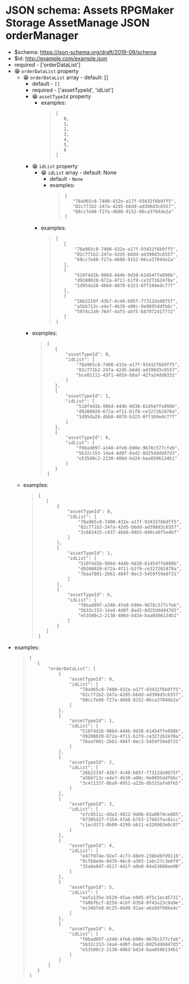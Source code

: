 ﻿# JSON schema: Assets RPGMaker Storage AssetManage JSON orderManager

* $schema: https://json-schema.org/draft/2019-09/schema
* $id: http://example.com/example.json
* required - ['orderDataList']
* 😁 `orderDataList` property
    * 😁 `orderDataList` array - default: []
        * default - ```[]```
        * required - ['assetTypeId', 'idList']
        * 😁 `assetTypeId` property
            * examples:
                >```
                >[
                >    0,
                >    1,
                >    2,
                >    3,
                >    4,
                >    5,
                >    6
                >]
                >```
        * 😁 `idList` property
            * 😁 `idList` array - default: None
                * default - ```None```
                * examples:
                    >```
                    >[
                    >    "78a965c8-7400-432e-a17f-93432f6b9ff5",
                    >    "02c771b2-247a-42d5-b6dd-ad398d3c6557",
                    >    "60cc7e88-f27a-4608-9152-06ca3704de2a"
                    >]
                    >```
            * examples:
                >```
                >[
                >    [
                >        "78a965c8-7400-432e-a17f-93432f6b9ff5",
                >        "02c771b2-247a-42d5-b6dd-ad398d3c6557",
                >        "60cc7e88-f27a-4608-9152-06ca3704de2a"
                >    ],
                >    [
                >        "510f4d1b-986d-444b-9d38-61454ffe898b",
                >        "d9200020-672a-4f11-b1f9-ce327262470a",
                >        "1d95da28-4bb8-4870-b323-0ff104edc77f"
                >    ],
                >    [
                >        "26b2219f-43b7-4c48-b05f-77312da9075f",
                >        "a5bb713c-e4e7-4b30-a00c-9e0895ddfb6c",
                >        "5974c2a9-764f-4af5-abf5-b87072417772"
                >    ]
                >]
                >```
        * examples:
            >```
            >[
            >    {
            >        "assetTypeId": 0,
            >        "idList": [
            >            "78a965c8-7400-432e-a17f-93432f6b9ff5",
            >            "02c771b2-247a-42d5-b6dd-ad398d3c6557",
            >            "bce01112-43f1-4859-b0a7-42fa24dd0331"
            >        ]
            >    },
            >    {
            >        "assetTypeId": 1,
            >        "idList": [
            >            "510f4d1b-986d-444b-9d38-61454ffe898b",
            >            "d9200020-672a-4f11-b1f9-ce327262470a",
            >            "1d95da28-4bb8-4870-b323-0ff104edc77f"
            >        ]
            >    },
            >    {
            >        "assetTypeId": 6,
            >        "idList": [
            >            "f6bad097-a340-4fe8-b90e-9676c577cfeb",
            >            "5b32c153-14a4-4d0f-8ad2-8d25dddd47d3",
            >            "e53500c2-2138-406d-bd24-baa0506134b1"
            >        ]
            >    }
            >]
            >```
    * examples:
        >```
        >[
        >    [
        >        {
        >            "assetTypeId": 0,
        >            "idList": [
        >                "78a965c8-7400-432e-a17f-93432f6b9ff5",
        >                "02c771b2-247a-42d5-b6dd-ad398d3c6557",
        >                "2c662415-c937-4bb6-94b5-040ca6f5e4bf"
        >            ]
        >        },
        >        {
        >            "assetTypeId": 1,
        >            "idList": [
        >                "510f4d1b-986d-444b-9d38-61454ffe898b",
        >                "d9200020-672a-4f11-b1f9-ce327262470a",
        >                "7baaf801-2b61-484f-8ec3-5459f59e8f31"
        >            ]
        >        },
        >        {
        >            "assetTypeId": 6,
        >            "idList": [
        >                "f6bad097-a340-4fe8-b90e-9676c577cfeb",
        >                "5b32c153-14a4-4d0f-8ad2-8d25dddd47d3",
        >                "e53500c2-2138-406d-bd24-baa0506134b1"
        >            ]
        >        }
        >    ]
        >]
        >```
* examples:
    >```
    >[
    >    {
    >        "orderDataList": [
    >            {
    >                "assetTypeId": 0,
    >                "idList": [
    >                    "78a965c8-7400-432e-a17f-93432f6b9ff5",
    >                    "02c771b2-247a-42d5-b6dd-ad398d3c6557",
    >                    "60cc7e88-f27a-4608-9152-06ca3704de2a"
    >                ]
    >            },
    >            {
    >                "assetTypeId": 1,
    >                "idList": [
    >                    "510f4d1b-986d-444b-9d38-61454ffe898b",
    >                    "d9200020-672a-4f11-b1f9-ce327262470a",
    >                    "7baaf801-2b61-484f-8ec3-5459f59e8f31"
    >                ]
    >            },
    >            {
    >                "assetTypeId": 2,
    >                "idList": [
    >                    "26b2219f-43b7-4c48-b05f-77312da9075f",
    >                    "a5bb713c-e4e7-4b30-a00c-9e0895ddfb6c",
    >                    "3c411337-8ba9-4951-a22b-db515afe0f65"
    >                ]
    >            },
    >            {
    >                "assetTypeId": 3,
    >                "idList": [
    >                    "e7c8511c-dda2-4812-9ddb-03a8674ce085",
    >                    "97305d27-f354-47a6-b753-17665fac01cc",
    >                    "c1ecd373-0b09-4299-ab11-e320903e0c87"
    >                ]
    >            },
    >            {
    >                "assetTypeId": 4,
    >                "idList": [
    >                    "e47f074e-92e7-4c73-88e9-238bd8fd9116",
    >                    "9cfb8ede-847b-46c0-a303-1abc27c3e6f9",
    >                    "35a6e8d7-4517-4d1f-a9e0-04a53088ae00"
    >                ]
    >            },
    >            {
    >                "assetTypeId": 5,
    >                "idList": [
    >                    "eafa135e-b529-45ae-b9d5-8f5c1ec45731",
    >                    "7a8bfbcf-8256-4cbf-8358-0f43a13c9a9e",
    >                    "ec34bfe8-0c25-46d9-91ae-a6a9df98be4c"
    >                ]
    >            },
    >            {
    >                "assetTypeId": 6,
    >                "idList": [
    >                    "f6bad097-a340-4fe8-b90e-9676c577cfeb",
    >                    "5b32c153-14a4-4d0f-8ad2-8d25dddd47d3",
    >                    "e53500c2-2138-406d-bd24-baa0506134b1"
    >                ]
    >            }
    >        ]
    >    }
    >]
    >```
